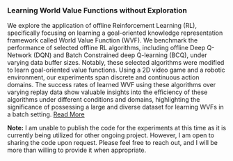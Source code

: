 ### Learning World Value Functions without Exploration

We explore the application of offline Reinforcement Learning (RL), specifically focusing on learning a goal-oriented knowledge representation framework called World Value Function (WVF). We benchmark the performance of selected offline RL algorithms, including offline Deep Q-Network (DQN) and Batch Constrained deep Q-learning (BCQ), under varying data buffer sizes. Notably, these selected algorithms were modified to learn goal-oriented value functions. Using a 2D video game and a robotic environment, our experiments span discrete and continuous action domains. The success rates of learned WVF using these algorithms over varying replay data show valuable insights into the efficiency of these algorithms under different conditions and domains, highlighting the significance of possessing a large and diverse dataset for learning WVFs in a batch setting. [Read More](https://github.com/ebenezergelo/offline_wvf/blob/main/paper%20and%20poster/Learning%20WVFs%20without%20Exploration.pdf)

**Note:** I am unable to publish the code for the experiments at this time as it is currently being utilized for other ongoing project. However, I am open to sharing the code upon request. Please feel free to reach out, and I will be more than willing to provide it when appropriate.
